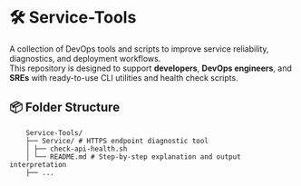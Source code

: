 # 🛠️ Service-Tools

A collection of DevOps tools and scripts to improve service reliability, diagnostics, and deployment workflows.  
This repository is designed to support **developers**, **DevOps engineers**, and **SREs** with ready-to-use CLI utilities and health check scripts.



## 📦 Folder Structure

```
    Service-Tools/
    ├── Service/ # HTTPS endpoint diagnostic tool
    │ ├── check-api-health.sh
    │ └── README.md # Step-by-step explanation and output interpretation
    ├── ...
```